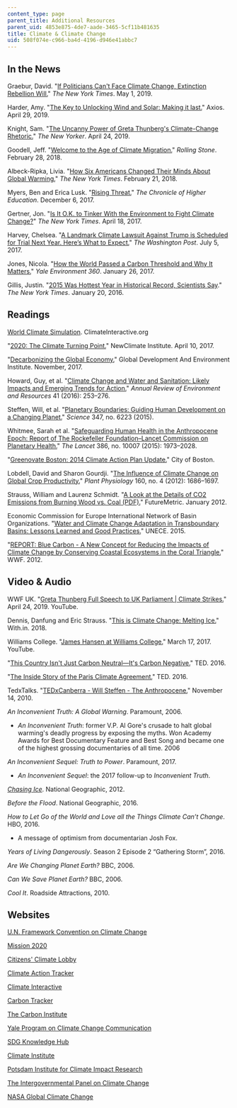 ```yaml
---
content_type: page
parent_title: Additional Resources
parent_uid: 4853e875-4de7-aade-3465-5cf11b481635
title: Climate & Climate Change
uid: 508f074e-c966-ba4d-4196-d946e41abbc7
---
```


In the News
-----------

Graebur, David. "[If Politicians Can't Face Climate Change, Extinction Rebellion Will.](https://www.nytimes.com/2019/05/01/opinion/extinction-rebellion-climate-change.html)" _The New York Times_. May 1, 2019. 

Harder, Amy. "[The Key to Unlocking Wind and Solar: Making it last.](https://www.axios.com/the-key-to-unlocking-wind-and-solar-making-it-last-74ce3a20-ab7e-4410-a883-011abac6eafc.html)" Axios. April 29, 2019.

Knight, Sam. "[The Uncanny Power of Greta Thunberg's Climate-Change Rhetoric.](https://www.newyorker.com/news/daily-comment/the-uncanny-power-of-greta-thunbergs-climate-change-rhetoric)" _The New Yorker_. April 24, 2019.

Goodell, Jeff. "[Welcome to the Age of Climate Migration.](https://www.rollingstone.com/politics/politics-news/welcome-to-the-age-of-climate-migration-202221/)" _Rolling Stone_. February 28, 2018.

Albeck-Ripka, Livia. "[How Six Americans Changed Their Minds About Global Warming.](https://www.nytimes.com/interactive/2018/02/21/climate/changed-minds-americans.html)" _The New York Times_. February 21, 2018.

Myers, Ben and Erica Lusk. "[Rising Threat.](https://www.chronicle.com/interactives/rising-threat)" _The Chronicle of Higher Education_. December 6, 2017. 

Gertner, Jon. "[Is It O.K. to Tinker With the Environment to Fight Climate Change?](https://www.nytimes.com/2017/04/18/magazine/is-it-ok-to-engineer-the-environment-to-fight-climate-change.html)" _The New York Times_. April 18, 2017. 

Harvey, Chelsea. "[A Landmark Climate Lawsuit Against Trump is Scheduled for Trial Next Year. Here’s What to Expect.](https://www.washingtonpost.com/news/energy-environment/wp/2017/07/05/__trashed/?noredirect=on&utm_term=.70a0e56f9ed2)" _The Washington Post_. July 5, 2017.

Jones, Nicola. "[How the World Passed a Carbon Threshold and Why It Matters.](https://e360.yale.edu/features/how-the-world-passed-a-carbon-threshold-400ppm-and-why-it-matters)" _Yale Environment 360_. January 26, 2017.

Gillis, Justin. "[2015 Was Hottest Year in Historical Record, Scientists Say](https://www.nytimes.com/2016/01/21/science/earth/2015-hottest-year-global-warming.html?_r=0)." _The New York Times_. January 20, 2016. 

Readings
--------

[World Climate Simulation](https://www.climateinteractive.org/tools/world-climate-simulation/). ClimateInteractive.org

"[2020: The Climate Turning Point.](https://newclimate.org/2017/04/10/2020-climate-turning-point/)" NewClimate Institute. April 10, 2017.

"[Decarbonizing the Global Economy.](http://ase.tufts.edu/gdae/publications/textbooks/ENRE_ShortUpdates.html)" Global Development And Environment Institute. November, 2017.

Howard, Guy, et al. "[Climate Change and Water and Sanitation: Likely Impacts and Emerging Trends for Action.](https://www.annualreviews.org/doi/10.1146/annurev-environ-110615-085856)" _Annual Review of Environment and Resources_ 41 (2016): 253–276.

Steffen, Will, et al. "[Planetary Boundaries: Guiding Human Development on a Changing Planet.](https://science.sciencemag.org/content/347/6223/1259855)" _Science_ 347, no. 6223 (2015).

Whitmee, Sarah et al. "[Safeguarding Human Health in the Anthropocene Epoch: Report of The Rockefeller Foundation–Lancet Commission on Planetary Health.](https://www.thelancet.com/journals/lancet/article/PIIS0140-6736(15)60901-1/fulltext)" _The Lancet_ 386, no. 10007 (2015): 1973–2028.

"[Greenovate Boston: 2014 Climate Action Plan Update.](https://www.boston.gov/departments/environment/climate-action-plan#climate-action-plan)" City of Boston. 

Lobdell, David and Sharon Gourdji. "[The Influence of Climate Change on Global Crop Productivity.](http://www.plantphysiol.org/content/160/4/1686)" _Plant Physiology_ 160, no. 4 (2012): 1686–1697.

Strauss, William and Laurenz Schmidt. "[A Look at the Details of CO2 Emissions from Burning Wood vs. Coal (PDF).](https://futuremetrics.info/wp-content/uploads/2013/07/CO2-from-Wood-and-Coal-Combustion.pdf)" FutureMetric. January 2012.

Economic Commission for Europe International Network of Basin Organizations. "[Water and Climate Change Adaptation in Transboundary Basins: Lessons Learned and Good Practices.](http://www.unece.org/index.php?id=39417)" UNECE. 2015.

"[REPORT: Blue Carbon - A New Concept for Reducing the Impacts of Climate Change by Conserving Coastal Ecosystems in the Coral Triangle.](http://wwf.panda.org/?206952%2FBlue-Carbon---A-new-concept-for-reducing-the-impacts-of-climate-change-by-conserving-coastal-ecosystems-in-the-Coral-Triangle)" WWF. 2012.

Video & Audio
-------------

WWF UK. "[Greta Thunberg Full Speech to UK Parliament | Climate Strikes.](https://www.youtube.com/watch?v=rYNM4rsnNFM)" April 24, 2019. YouTube.

Dennis, Danfung and Eric Strauss. "[This is Climate Change: Melting Ice.](https://www.with.in/watch/this-is-climate-change-melting-ice)" With.in. 2018.

Williams College. "[James Hansen at Williams College.](https://www.youtube.com/watch?v=JLfisi0VEbY)" March 17, 2017. YouTube. 

"[This Country Isn't Just Carbon Neutral—It's Carbon Negative.](https://www.ted.com/talks/tshering_tobgay_this_country_isn_t_just_carbon_neutral_it_s_carbon_negative#t-922552)" TED. 2016.

"[The Inside Story of the Paris Climate Agreement.](https://www.ted.com/talks/christiana_figueres_the_inside_story_of_the_paris_climate_agreement)" TED. 2016.

TedxTalks. "[TEDxCanberra - Will Steffen - The Anthropocene.](https://www.youtube.com/watch?v=ABZjlfhN0EQ)" November 14, 2010. 

_An Inconvenient Truth: A Global Warning_. Paramount, 2006.

*   _An Inconvenient Truth_: former V.P. Al Gore's crusade to halt global warming's deadly progress by exposing the myths. Won Academy Awards for Best Documentary Feature and Best Song and became one of the highest grossing documentaries of all time. 2006

_An Inconvenient Sequel: Truth to Power_. Paramount, 2017.

*   _An Inconvenient Sequel_: the 2017 follow-up to _Inconvenient Truth_.

_[Chasing Ice](https://chasingice.com/)_. National Geographic, 2012.

_Before the Flood_. National Geographic, 2016.

_How to Let Go of the World and Love all the Things Climate Can’t Change_. HBO, 2016.

*   A message of optimism from documentarian Josh Fox.

_Years of Living Dangerously_. Season 2 Episode 2 “Gathering Storm”, 2016.

_Are We Changing Planet Earth?_ BBC, 2006.

_Can We Save Planet Earth?_ BBC, 2006.

_Cool It_. Roadside Attractions, 2010.

Websites 
---------

[U.N. Framework Convention on Climate Change](https://unfccc.int/)

[Mission 2020](http://www.mission2020.global/)

[Citizens' Climate Lobby](https://citizensclimatelobby.org/)

[Climate Action Tracker](https://climateactiontracker.org/)

[Climate Interactive](https://www.climateinteractive.org/)

[Carbon Tracker](https://www.carbontracker.org/)

[The Carbon Institute](https://carboninstitute.org/)

[Yale Program on Climate Change Communication](https://climatecommunication.yale.edu/)

[SDG Knowledge Hub](http://sdg.iisd.org/)

[Climate Institute](http://climate.org/)

[Potsdam Institute for Climate Impact Research](https://www.pik-potsdam.de/en/home)

[The Intergovernmental Panel on Climate Change](https://www.ipcc.ch/)

[NASA Global Climate Change](https://climate.nasa.gov/)